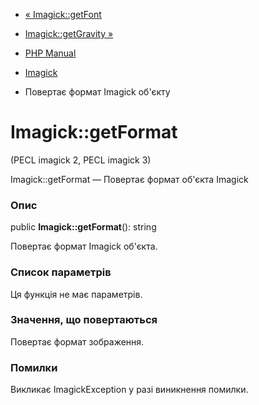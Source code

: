 - [« Imagick::getFont](imagick.getfont.md)
- [Imagick::getGravity »](imagick.getgravity.md)

- [PHP Manual](index.md)
- [Imagick](class.imagick.md)
- Повертає формат Imagick об'єкту

# Imagick::getFormat

(PECL imagick 2, PECL imagick 3)

Imagick::getFormat — Повертає формат об'єкта Imagick

### Опис

public **Imagick::getFormat**(): string

Повертає формат Imagick об'єкта.

### Список параметрів

Ця функція не має параметрів.

### Значення, що повертаються

Повертає формат зображення.

### Помилки

Викликає ImagickException у разі виникнення помилки.
